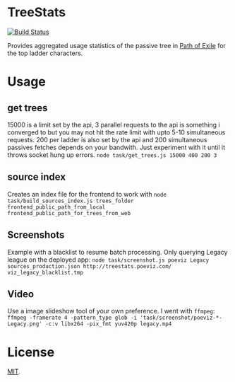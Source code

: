 # TreeStats
[![Build Status](https://travis-ci.org/eps1lon/TreeStats.svg?branch=master)](https://travis-ci.org/eps1lon/TreeStats)

Provides aggregated usage statistics of the passive tree in [Path of Exile](https://www.pathofexile.com/ "Path of Exile Website") for the top ladder characters.

# Usage

## get trees
15000 is a limit set by the api, 3 parallel requests to the api is something 
i converged to but you may not hit the rate limit with upto 5-10 simultaneous 
requests. 200 per ladder is also set by the api and 200 simultaneous passives
fetches depends on your bandwith. Just experiment with it until it throws 
socket hung up errors.
  `node task/get_trees.js 15000 400 200 3`

## source index
Creates an index file for the frontend to work with
  `node task/build_sources_index.js trees_folder frontend_public_path_from_local frontend_public_path_for_trees_from_web`

## Screenshots
Example with a blacklist to resume batch processing. 
Only querying Legacy league on the deployed app:
  `node task/screenshot.js poeviz Legacy sources_production.json http://treestats.poeviz.com/ viz_legacy_blacklist.tmp`

## Video
Use a image slideshow tool of your own preference. I went with `ffmpeg`:
  `ffmpeg -framerate 4 -pattern_type glob -i 'task/screenshot/poeviz-*-Legacy.png' -c:v libx264 -pix_fmt yuv420p legacy.mp4`

# License
[MIT](https://opensource.org/licenses/MIT "MIT license").
